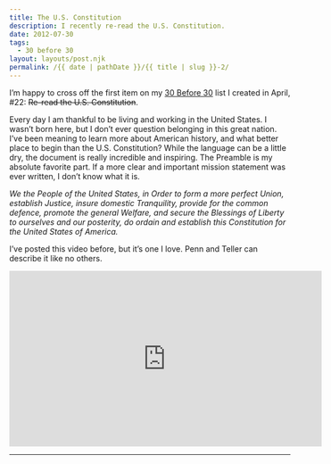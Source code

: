 ```yaml
---
title: The U.S. Constitution
description: I recently re-read the U.S. Constitution.
date: 2012-07-30
tags: 
  - 30 before 30
layout: layouts/post.njk
permalink: /{{ date | pathDate }}/{{ title | slug }}-2/
---
```


I’m happy to cross off the first item on my [30 Before 30](/2012/04/13/30-before-30/) list I created in April, #22: <span style="text-decoration:line-through;">Re-read the U.S. Constitution</span>.

Every day I am thankful to be living and working in the United States. I wasn’t born here, but I don’t ever question belonging in this great nation. I’ve been meaning to learn more about American history, and what better place to begin than the U.S. Constitution? While the language can be a little dry, the document is really incredible and inspiring. The Preamble is my absolute favorite part. If a more clear and important mission statement was ever written, I don’t know what it is.

_We the People of the United States, in Order to form a more perfect Union, establish Justice, insure domestic Tranquility, provide for the common defence, promote the general Welfare, and secure the Blessings of Liberty to ourselves and our posterity, do ordain and establish this Constitution for the United States of America._

I’ve posted this video before, but it’s one I love. Penn and Teller can describe it like no others.

<iframe class="youtube-video" width="560" height="315" src="https://www.youtube.com/embed/VAMJafbZm5k" title="YouTube video player" frameborder="0" allow="accelerometer; autoplay; clipboard-write; encrypted-media; gyroscope; picture-in-picture; web-share" allowfullscreen></iframe>

---
